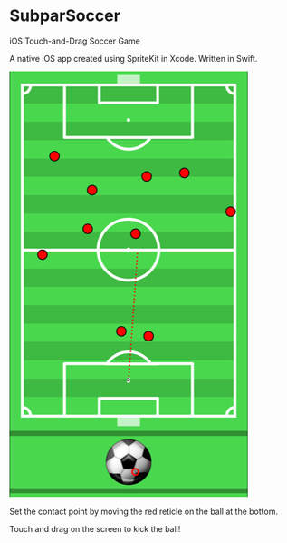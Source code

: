 # SubparSoccer
iOS Touch-and-Drag Soccer Game

A native iOS app created using SpriteKit in Xcode.
Written in Swift.

![Screenshot](SubparSoccerScreenshot.png)

Set the contact point by moving the red reticle on the ball at the bottom.

Touch and drag on the screen to kick the ball!
